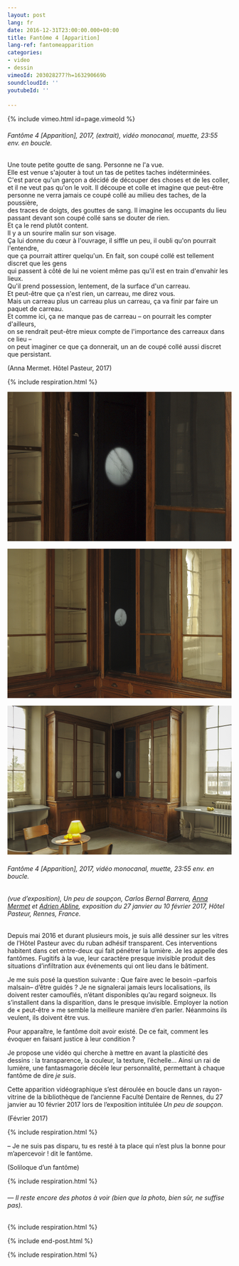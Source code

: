 ```yaml
---
layout: post
lang: fr
date: 2016-12-31T23:00:00.000+00:00
title: Fantôme 4 [Apparition]
lang-ref: fantomeapparition
categories:
- video
- dessin
vimeoId: 203028277?h=163290669b
soundcloudId: ''
youtubeId: ''

---
```

{% include vimeo.html id=page.vimeoId %}

###### _Fantôme 4 \[Apparition\]_, 2017, (extrait), vidéo monocanal, muette, 23:55 env. en boucle.

Une toute petite goutte de sang. Personne ne l'a vue.  
Elle est venue s'ajouter à tout un tas de petites taches indéterminées.  
C'est parce qu'un garçon a décidé de découper des choses et de les coller,  
et il ne veut pas qu'on le voit. Il découpe et colle et imagine que peut-être  
personne ne verra jamais ce coupé collé au milieu des taches, de la poussière,  
des traces de doigts, des gouttes de sang. Il imagine les occupants du lieu  
passant devant son coupé collé sans se douter de rien.  
Et ça le rend plutôt content.  
Il y a un sourire malin sur son visage.  
Ça lui donne du cœur à l'ouvrage, il siffle un peu, il oubli qu'on pourrait l'entendre,  
que ça pourrait attirer quelqu'un. En fait, son coupé collé est tellement discret que les gens  
qui passent à côté de lui ne voient même pas qu'il est en train d'envahir les lieux.  
Qu'il prend possession, lentement, de la surface d'un carreau.  
Et peut-être que ça n'est rien, un carreau, me direz vous.  
Mais un carreau plus un carreau plus un carreau, ça va finir par faire un paquet de carreau.  
Et comme ici, ça ne manque pas de carreau – on pourrait les compter d'ailleurs,  
on se rendrait peut-être mieux compte de l'importance des carreaux dans ce lieu –  
on peut imaginer ce que ça donnerait, un an de coupé collé aussi discret que persistant.

(Anna Mermet. Hôtel Pasteur, 2017)

{% include respiration.html %}

![](/imgs/fan4-app-3-up.jpg)

![](/imgs/fan4-app-1-up.jpg)

![](/imgs/fan4-app-2-up.jpg)

###### _Fantôme 4 \[Apparition\]_, 2017, vidéo monocanal, muette, 23:55 env. en boucle.

###### (vue d’exposition), _Un peu de soupçon_, Carlos Bernal Barrera, [Anna Mermet](http://mermet.wixsite.com/annamermet) et [Adrien Abline](http://ablineadrien.com/), exposition du 27 janvier au 10 février 2017, Hôtel Pasteur, Rennes, France.

Depuis mai 2016 et durant plusieurs mois, je suis allé dessiner sur les vitres de l’Hôtel Pasteur avec du ruban adhésif transparent. Ces interventions habitent dans cet entre-deux qui fait pénétrer la lumière. Je les appelle des fantômes. Fugitifs à la vue, leur caractère presque invisible produit des situations d’infiltration aux événements qui ont lieu dans le bâtiment.

Je me suis posé la question suivante : Que faire avec le besoin –parfois malsain– d’être guidés ? Je ne signalerai jamais leurs localisations, ils doivent rester camouflés, n’étant disponibles qu’au regard soigneux. Ils s’installent dans la disparition, dans le presque invisible. Employer la notion de « peut-être » me semble la meilleure manière d’en parler. Néanmoins ils veulent, ils doivent être vus.

Pour apparaître, le fantôme doit avoir existé. De ce fait, comment les évoquer en faisant justice à leur condition ?

Je propose une vidéo qui cherche à mettre en avant la plasticité des dessins : la transparence, la couleur, la texture, l’échelle... Ainsi un rai de lumière, une fantasmagorie décèle leur personnalité, permettant à chaque fantôme de dire _je suis_.

Cette apparition vidéographique s’est déroulée en boucle dans un rayon-vitrine de la bibliothèque de l’ancienne Faculté Dentaire de Rennes, du 27 janvier au 10 février 2017 lors de l’exposition intitulée _Un peu de soupçon_.

(Février 2017)

{% include respiration.html %}

– Je ne suis pas disparu, tu es resté à ta place qui n’est plus la bonne pour m’apercevoir ! dit le fantôme.

(Soliloque d’un fantôme)

{% include respiration.html %}

###### _— Il reste encore des photos à voir (bien que la photo, bien sûr, ne suffise pas)._

{% include respiration.html %}

{% include end-post.html %}

{% include respiration.html %}